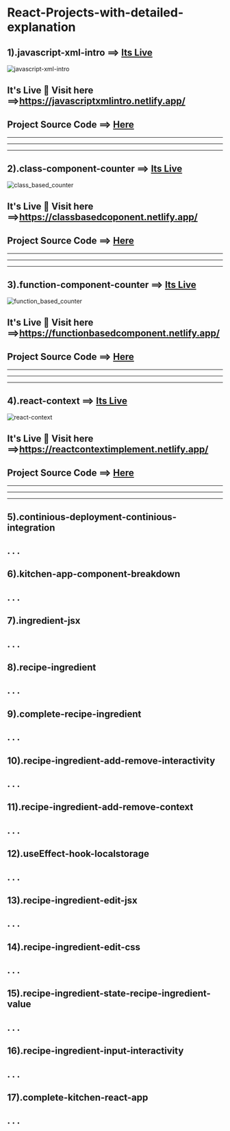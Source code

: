 # React-Projects-with-detailed-explanation
## 1).javascript-xml-intro ==> [Its Live](https://javascriptxmlintro.netlify.app/)
![javascript-xml-intro](https://user-images.githubusercontent.com/37651620/92323011-ec43b200-f054-11ea-986a-3763bef8ee07.png)
## It's Live 🎉 Visit here ==>https://javascriptxmlintro.netlify.app/
## Project Source Code ==> [Here](http://bit.ly/IntroJsx)
---
---
---
## 2).class-component-counter ==> [Its Live](https://classbasedcomponent.netlify.app/)
![class_based_counter](https://user-images.githubusercontent.com/37651620/92363174-d4316880-f110-11ea-929d-746b70414465.png)
## It's Live 🎉 Visit here ==>https://classbasedcoponent.netlify.app/
## Project Source Code ==> [Here](https://bit.ly/3i7uQDQ)
---
---
---
## 3).function-component-counter ==> [Its Live](https://functionbasedcomponent.netlify.app/)
![function_based_counter](https://user-images.githubusercontent.com/37651620/92414188-e5ab5c80-f172-11ea-989b-a51b821badfc.png)
## It's Live 🎉 Visit here ==>https://functionbasedcomponent.netlify.app/
## Project Source Code ==> [Here](https://bit.ly/2R2DOGn)
---
---
---
## 4).react-context ==>  [Its Live](https://reactcontextimplement.netlify.app/)
![react-context](https://user-images.githubusercontent.com/37651620/92418322-aedf4180-f186-11ea-85ca-c36ea6c69bca.png)
## It's Live 🎉 Visit here ==>https://reactcontextimplement.netlify.app/
## Project Source Code ==> [Here](https://bit.ly/3bA6Erb)
---
---
---

## 5).continious-deployment-continious-integration
.
.
.
---

## 6).kitchen-app-component-breakdown
.
.
.
---

## 7).ingredient-jsx
.
.
.
---

## 8).recipe-ingredient
.
.
.
---

## 9).complete-recipe-ingredient
.
.
.
---

## 10).recipe-ingredient-add-remove-interactivity
.
.
.
---

## 11).recipe-ingredient-add-remove-context
.
.
.
---

## 12).useEffect-hook-localstorage
.
.
.
---

## 13).recipe-ingredient-edit-jsx
.
.
.
---

## 14).recipe-ingredient-edit-css
.
.
.
---

## 15).recipe-ingredient-state-recipe-ingredient-value
.
.
.
---

## 16).recipe-ingredient-input-interactivity
.
.
.
---

## 17).complete-kitchen-react-app
.
.
.
---
